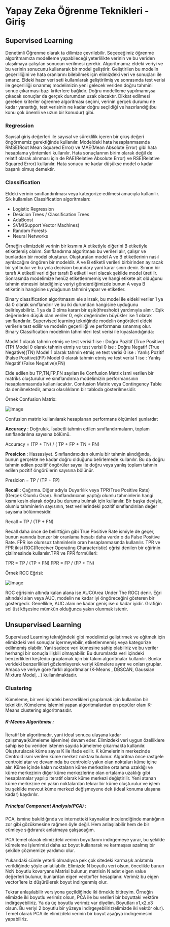 # Yapay Zeka Öğrenme Teknikleri - Giriş


## Supervised Learning

Denetimli Öğrenme olarak ta dilimize çevrilebilir. Seçeceğimiz öğrenme algoritmamıza modelleme yapabileceği yeterlilikte verinin ve bu veriden ulaşılmaya çalışılan sonucun verilmesi gerekir. Algoritmamız eldeki veriyi ve bu verinin sonucunu kullanarak bir model geliştirir. Geliştirilen bu modelin geçerliliğini ve hata oranlarını bilebilmek için elimizdeki veri ve sonuçları ile sınarız.
Eldeki hazır veri seti kullanılarak geliştirilmiş ve sonrasında test verisi ile geçerliliği sınanmış modelimizin yeni gelecek veriden doğru tahmini sonuç çıkarması bazı kriterlere bağlıdır. Doğru modelleme yapılmamışsa çıkacak sonuçlar da gerçek durumdan uzak olacaktır. Dikkat edilmesi gereken kriterler öğrenme algoritması seçimi, verinin gerçek durumu ne kadar yansıttığı, test verisinin ne kadar doğru seçildiği ve hazırlandığı(bu konu çok önemli ve uzun bir konudur) gibi.

### Regression

Sayısal giriş değerleri ile sayısal ve süreklilik içeren bir çıkış değeri öngörmemiz gerektiğinde kullanılır. Modeldeki hata hesaplanmasında RMSE(Root Mean Squared Error) ve MAE(Mean Absolute Error) gibi hata hesaplama yöntemleri kullanılır. Hata sonuçlarının birim olarak değil de relatif olarak alınması için de RAE(Relative Absolute Error) ve RSE(Relative Squared Error) kullanılır.
Hata sonucu ne kadar düşükse model o kadar başarılı olmuş demektir.

### Classification

Eldeki verinin sınıflandırılması veya kategorize edilmesi amacıyla kullanılır. Sık kullanılan Classification algoritmaları:


* Logistic Regression
* Desicion Trees / Classification Trees
* AdaBoost
* SVM(Support Vector Machines)
* Random Forests
* Neural Networks


Örneğin elimizdeki verinin bir kısmını A etiketiyle diğerini B etiketiyle etiketlemiş olalım. Sınıflandırma algoritması bu verileri alır, çalışır ve bunlardan bir model oluşturur. Oluşturulan model A ve B etiketlerinin nasıl ayrılacağını öngören bir modeldir. A ve B etiketli verileri birbirinden ayıracak bir yol bulur ve bu yola decision boundary yani karar sınırı denir. Sınırın bir tarafı A etiketli veri diğer tarafı B etiketli veri olacak şekilde model üretilir. Sonrasında modelimize henüz etiketlenmemiş ve hangi etikete ait olduğunu tahmin etmesini istediğimiz veriyi gönderdiğimizde bunun A veya B etiketinin hangisine uyduğunun tahmini yapar ve etiketler. 

Binary classification algoritmasını ele alırsak, bu model ile eldeki veriler 1 ya da 0 olarak sınıflandırır ve bu iki durumdan hangisine uyduğunu belirleyebiliriz. 1 ya da 0 olma kararı bir eşik(threshold) yardımıyla alınır. Eşik değerinden düşük olan veriler 0, eşik değerinden büyükler ise 1 olarak sınıflandırılır.
Supervised learning tekniğinde modelin öngörüleri eldeki verilerle test edilir ve modelin geçerliliği ve performansı sınanmış olur. Binary Classification modelinin tahminleri test verisi ile kıyaslandığında:

Model 1 olarak tahmin etmiş ve test verisi 1 ise : Doğru Pozitif (True Positive)(TP)
Model 0 olarak tahmin etmiş ve test verisi 0 ise : Doğru Negatif (True Negative)(TN)
Model 1 olarak tahmin etmiş ve test verisi 0 ise : Yanlış Pozitif (False Positive)(FP)
Model 0 olarak tahmin etmiş ve test verisi 1 ise : Yanlış Negatif (False Negative)(FN)

Elde edilen bu TP,TN,FP,FN sayıları ile Confusion Matrix ismi verilen bir matriks oluşturulur ve sınıflandırma modelimizin performansının hesaplanmasında kullanılacaktır. Confusion Matrix veya Contingency Table da denilmektedir, amacı olasılıkların bir tabloda gösterilmesidir.

Örnek Confusion Matrix:

![Image](https://1.bp.blogspot.com/-UYkYLsH5xxw/WdIna1UNUcI/AAAAAAAAAXc/eyNxA_xbmgMHeNYAlCmNNmclAcZhFGM6gCK4BGAYYCw/s320/confusionmatrix.jpg)


Confusion matrix kullanılarak hesaplanan performans ölçümleri şunlardır:


**Accuracy** : Doğruluk. İsabetli tahmin edilen sınıflandırmaların, toplam sınıflandırılma sayısına bölümü.

Accuracy = (TP + TN) / ( TP + FP + TN + FN)


**Presicion** : Hassasiyet. Sınıflandırıcıdan olumlu bir tahmin alındığında, bunun gerçekte ne kadar doğru olduğunu belirlemede kullanılır. Bu da doğru tahmin edilen pozitif öngörüler sayısı ile doğru veya yanlış toplam tahmin edilen pozitif öngörülerin sayısına bölünür.

Presicion = TP / (TP + FP)


**Recall** : Çağırma. Diğer adıyla Duyarlılık veya TPR(True Positive Rate)(Gerçek Olumlu Oran). Sınıflandırıcının yaptığı olumlu tahminlerin hangi kısmı kesin olarak doğru bu durumu bulmak için kullanılır. Bir başka deyişle, olumlu tahminlerin sayısının, test verilerindeki pozitif sınıflandırılan değer sayısına bölünmesidir.

Recall = TP / (TP + FN)


Recall daha önce de belirttiğim gibi True Positive Rate ismiyle de geçer, bunun yanında benzer bir oranlama hesabı daha vardır o da False Positive Rate. FPR ise olumsuz tahminlerin oran hesaplanmasında kullanılır. TPR ve FPR ikisi ROC(Receiver Operating Characteristic) eğrisi denilen bir eğirinin çizilmesinde kullanılır.TPR ve FPR formülleri:

TPR = TP / (TP + FN)
FPR  = FP / (FP + TN)


Örnek ROC Eğrisi:

![Image](https://1.bp.blogspot.com/-9wWWogTvjyQ/WdInvOLgCuI/AAAAAAAAAXk/ofFmNikdQ6woQkweSZPj8BueAIPAzjWPgCK4BGAYYCw/s1600/ROCEgrisi.jpg)


ROC eğrisinin altında kalan alana ise AUC(Area Under The ROC) denir. Eğri altındaki alan veya AUC, modelin ne kadar iyi öngöreceğini gösteren bir göstergedir. Genellikle, AUC alanı ne kadar geniş ise o kadar iyidir. Grafiğin sol üst köşesine mümkün olduğunca yakın olunmak istenir.



## Unsupervised Learning


Supervised Learning tekniğindeki gibi modelimizi geliştirmek ve eğitmek için elimizdeki veri sonuçlar içermeyebilir, etiketlenmemiş veya kategorize edilmemiş olabilir. Yani sadece veri kümesine sahip olabiliriz ve bu veriler herhangi bir sonuçla ilişkili olmayabilir. Bu durumlarda veri içindeki benzerlikleri keşfedip gruplamak için bir takım algoritmalar kullanılır. Bunlar verideki benzerlikleri gözlemleyerek veriyi kümelere ayırır ve onları gruplar. Amaca ve veriye göre farklı algoritmalar (K-Means , DBSCAN, Gaussian Mixture Model, ..) kullanılmaktadır.


### Clustering

Kümeleme, bir veri içindeki benzerlikleri gruplamak için kullanılan bir tekniktir. Kümeleme işlemini yapan algoritmalardan en popüler olanı K-Means clustering algoritmasıdır.

##### K-Means Algoritması :
İteratif bir algoritmadır, yani ideal sonuca ulaşana kadar çalışmaya(kümeleme işlemine) devam eder. Elimizdeki veri uygun özelliklere sahip ise bu veriden istenen sayıda kümeleme çıkarmakta kullanılır. Oluşturulacak küme sayısı K ile ifade edilir. K kümelerinin merkezinde Centroid ismi verilen küme merkez noktası bulunur.
Algoritma önce rastgele centroid atar ve devamında bu centroid’e yakın olan noktaları küme içine alır. Küme içinde kalan noktaların küme merkezine ortalama uzaklığı ve küme merkezinin diğer küme merkezlerine olan ortalama uzaklığı gibi hesaplamalar yapılıp iteratif olarak küme merkezi değiştirilir. Yeni atanan küme merkezine en yakın noktalardan tekrar bir küme oluşturulur ve işlem bu şekilde mevcut küme merkezi değişmeyene dek (ideal konuma ulaşana kadar) kaydırılır.


##### Principal Component Analysis(PCA) :
PCA, ismine bakıldığında ve internetteki kaynaklar incelendiğinde mantığının zor gibi gözükmesine rağmen öyle değil. Hem anlaşılabilir hem de bir cümleye sığdırarak anlatmaya çalışacağım.

PCA temel olarak elimizdeki verinin boyutlarını indirgemeye yarar, bu şekilde kümeleme işlemimizi daha az boyut kullanarak ve karmaşası azalmış bir şekilde çözmemize yardımcı olur.

Yukarıdaki cümle yeterli olmadıysa pek çok sitedeki karmaşık anlatımla verildiğinde şöyle anlatılabilir. Elimizde N boyutlu veri olsun, öncelikle bunun NxN boyutlu kovaryans Matrisi bulunur, matrisin N adet eigen value değerleri bulunur, bunlardan eigen vector’ler hesaplanır. Verimiz bu eigen vector’lere iz düşürülerek boyut indirgenmiş olur.

Tekrar anlaşılabilir versiyona geçildiğinde iki örnekle bitireyim. Örneğin elimizde iki boyutlu verimiz olsun, PCA ile bu verileri bir boyuttaki vektöre indirgeyebiliriz. Ya da üç boyutlu verimiz var diyelim. Boyutları x1,x2,x3 olsun. Bu veriyi 2 boyutlu bir yüzeye indirgeyebiliriz(elimizde iki vektör olur). Temel olarak PCA ile elimizdeki verinin bir boyut aşağıya indirgemesini yapabiliriz.

